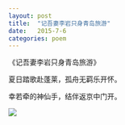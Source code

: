 ```yaml
---
layout: post
title:  "记吾妻李岩只身青岛旅游"
date:   2015-7-6
categories: poem
---
```

《记吾妻李岩只身青岛旅游》

夏日踏歌赴蓬莱，孤舟无羁乐开怀。

幸若牵的神仙手，结伴返京中门开。

<!--more-->

![]({{site.url}}/Images/1.png)